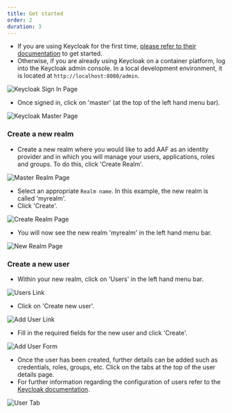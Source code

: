 ```yaml
---
title: Get started
order: 2
duration: 3
---
```


* If you are using Keycloak for the first time, [please refer to their documentation](https://www.keycloak.org/documentation) to get started.
* Otherwise, if you are already using Keycloak on a container platform, log into the Keycloak admin console. In a local development environment, it is located at `http://localhost:8080/admin`.

![Keycloak Sign In Page](/assets/images/connect-with-keycloak/keycloak-signin-page.png)

* Once signed in, click on 'master' (at the top of the left hand menu bar).

![Keycloak Master Page](/assets/images/connect-with-keycloak/keycloak-master-realm-page.png)

### Create a new realm

* Create a new realm where you would like to add AAF as an identity provider and in which you will manage your users, applications, roles and groups. To do this, click 'Create Realm'.

![Master Realm Page](/assets/images/connect-with-keycloak/keycloak-create-realm.png)

* Select an appropriate `Realm name`. In this example, the new realm is called 'myrealm'.
* Click 'Create'.

![Create Realm Page](/assets/images/connect-with-keycloak/keycloak-create-realm-2.png)

* You will now see the new realm 'myrealm' in the left hand menu bar.

![New Realm Page](/assets/images/connect-with-keycloak/created-realm.png)

### Create a new user

* Within your new realm, click on 'Users' in the left hand menu bar.

![Users Link](/assets/images/connect-with-keycloak/navigate-to-users.png)

* Click on 'Create new user'.

![Add User Link](/assets/images/connect-with-keycloak/create-new-user.png)

* Fill in the required fields for the new user and click 'Create'.

![Add User Form](/assets/images/connect-with-keycloak/add-user-form.png)

* Once the user has been created, further details can be added such as credentials, roles, groups, etc. Click on the tabs at the top of the 
  user details page. 
* For further information regarding the configuration of users refer to the [Keycloak documentation](https://www.keycloak.org/documentation).

![User Tab](/assets/images/connect-with-keycloak/user-tab.png)